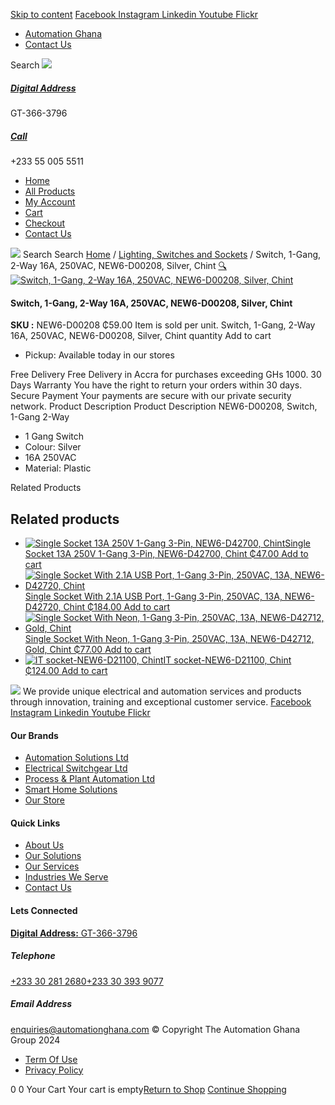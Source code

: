 [Skip to content](https://store.automationghana.com/product/switch-new6-d00208-chint/#content)
[ Facebook ](https://www.facebook.com/automationgh/) [ Instagram ](https://www.instagram.com/automationgh/) [ Linkedin ](https://www.linkedin.com/company/the-automation-ghana-limited/) [ Youtube ](https://www.youtube.com/channel/UCurrRDUSm5oIW39VXjn1u0w) [ Flickr ](https://www.flickr.com/photos/181794037@N07/)
  * [ Automation Ghana ](https://automationghana.com)
  * [ Contact Us ](https://store.automationghana.com/contact/)


Search
[ ![](https://store.automationghana.com/wp-content/uploads/2024/04/Website-TAGG-Logo-BLUE.png) ](https://store.automationghana.com/)
[ ](https://maps.app.goo.gl/m4xeaagWCNbLk4jM6)
#####  [ Digital Address ](https://maps.app.goo.gl/m4xeaagWCNbLk4jM6)
GT-366-3796 
[ ](tel:+233550055511)
#####  [ Call ](tel:+233550055511)
+233 55 005 5511 
  * [Home](https://store.automationghana.com/)
  * [All Products](https://store.automationghana.com/shop/)
  * [My Account](https://store.automationghana.com/my-account/)
  * [Cart](https://store.automationghana.com/cart/)
  * [Checkout](https://store.automationghana.com/checkout/)
  * [Contact Us](https://store.automationghana.com/contact/)


[![](https://store.automationghana.com/wp-content/uploads/2024/04/AutomationGhana_logo_white.png)](https://store.automationghana.com)
Search
Search
[Home](https://store.automationghana.com) / [Lighting, Switches and Sockets](https://store.automationghana.com/product-category/lighting-switches-and-sockets/) / Switch, 1-Gang, 2-Way 16A, 250VAC, NEW6-D00208, Silver, Chint
[🔍](https://store.automationghana.com/product/switch-new6-d00208-chint/)
[![Switch, 1-Gang, 2-Way 16A, 250VAC, NEW6-D00208, Silver, Chint](https://store.automationghana.com/wp-content/uploads/2020/04/1-gang-silver.jpg)](https://store.automationghana.com/wp-content/uploads/2020/04/1-gang-silver.jpg)
####  Switch, 1-Gang, 2-Way 16A, 250VAC, NEW6-D00208, Silver, Chint 
**SKU :** NEW6-D00208 
₵59.00
Item is sold per unit.
Switch, 1-Gang, 2-Way 16A, 250VAC, NEW6-D00208, Silver, Chint quantity
Add to cart
  * Pickup: Available today in our stores


Free Delivery 
Free Delivery in Accra for purchases exceeding GHs 1000. 
30 Days Warranty 
You have the right to return your orders within 30 days. 
Secure Payment 
Your payments are secure with our private security network. 
Product Description
Product Description
NEW6-D00208, Switch, 1-Gang 2-Way 
  * 1 Gang Switch
  * Colour: Silver
  * 16A 250VAC
  * Material: Plastic


Related Products 
## Related products
  * [![Single Socket 13A 250V 1-Gang 3-Pin, NEW6-D42700, Chint](https://store.automationghana.com/wp-content/uploads/2020/04/ONLINE-STORE-SOCKET-7-300x300.jpg)Single Socket 13A 250V 1-Gang 3-Pin, NEW6-D42700, Chint ₵47.00 ](https://store.automationghana.com/product/single-socket-new6-d42700-chint/)
[Add to cart](https://store.automationghana.com/product/switch-new6-d00208-chint/?add-to-cart=1527)
  * [![Single Socket With 2.1A USB Port, 1-Gang 3-Pin, 250VAC, 13A, NEW6-D42720, Chint](https://store.automationghana.com/wp-content/uploads/2020/04/NEW6-D42720-300x300.jpg)Single Socket With 2.1A USB Port, 1-Gang 3-Pin, 250VAC, 13A, NEW6-D42720, Chint ₵184.00 ](https://store.automationghana.com/product/single-socket-new6-d42720-chint/)
[Add to cart](https://store.automationghana.com/product/switch-new6-d00208-chint/?add-to-cart=1531)
  * [![Single Socket With Neon, 1-Gang 3-Pin, 250VAC, 13A, NEW6-D42712, Gold, Chint](https://store.automationghana.com/wp-content/uploads/2020/04/ONLINE-STORE-SOCKET-5-300x300.jpg)Single Socket With Neon, 1-Gang 3-Pin, 250VAC, 13A, NEW6-D42712, Gold, Chint ₵77.00 ](https://store.automationghana.com/product/single-socket-new6-d42712-chint/)
[Add to cart](https://store.automationghana.com/product/switch-new6-d00208-chint/?add-to-cart=1529)
  * [![IT socket-NEW6-D21100, Chint](https://store.automationghana.com/wp-content/uploads/2020/04/the-two-300x300.jpg)IT socket-NEW6-D21100, Chint ₵124.00 ](https://store.automationghana.com/product/it-socket-new6-d21100-chint/)
[Add to cart](https://store.automationghana.com/product/switch-new6-d00208-chint/?add-to-cart=1519)


![](https://store.automationghana.com/wp-content/uploads/2024/04/AutomationGhana_logo_white.png)
We provide unique electrical and automation services and products through innovation, training and exceptional customer service.
[ Facebook ](https://www.facebook.com/automationgh/) [ Instagram ](https://www.instagram.com/automationgh/) [ Linkedin ](https://www.linkedin.com/company/the-automation-ghana-limited/) [ Youtube ](https://www.youtube.com/channel/UCurrRDUSm5oIW39VXjn1u0w) [ Flickr ](https://www.flickr.com/photos/181794037@N07/)
#### Our Brands
  * [ Automation Solutions Ltd ](https://store.automationghana.com/product/switch-new6-d00208-chint/)
  * [ Electrical Switchgear Ltd ](https://store.automationghana.com/product/switch-new6-d00208-chint/)
  * [ Process & Plant Automation Ltd ](https://store.automationghana.com/product/switch-new6-d00208-chint/)
  * [ Smart Home Solutions ](https://store.automationghana.com/product/switch-new6-d00208-chint/)
  * [ Our Store ](https://store.automationghana.com/product/switch-new6-d00208-chint/)


#### Quick Links
  * [ About Us ](https://store.automationghana.com/product/switch-new6-d00208-chint/)
  * [ Our Solutions ](https://store.automationghana.com/product/switch-new6-d00208-chint/)
  * [ Our Services ](https://store.automationghana.com/product/switch-new6-d00208-chint/)
  * [ Industries We Serve ](https://store.automationghana.com/product/switch-new6-d00208-chint/)
  * [ Contact Us ](https://store.automationghana.com/product/switch-new6-d00208-chint/)


#### Lets Connected
[**Digital Address:** GT-366-3796](https://maps.app.goo.gl/m4xeaagWCNbLk4jM6)
#####  Telephone 
[ +233 30 281 2680](tel:+233302812680)[+233 30 393 9077](https://store.automationghana.com/product/switch-new6-d00208-chint/+233303939077)
#####  Email Address 
enquiries@automationghana.com 
© Copyright The Automation Ghana Group 2024
  * [ Term Of Use ](https://store.automationghana.com/product/switch-new6-d00208-chint/)
  * [ Privacy Policy ](https://store.automationghana.com/product/switch-new6-d00208-chint/)


0
0
Your Cart
Your cart is empty[Return to Shop](https://store.automationghana.com/shop/)
[Continue Shopping](https://store.automationghana.com/product/switch-new6-d00208-chint/)
